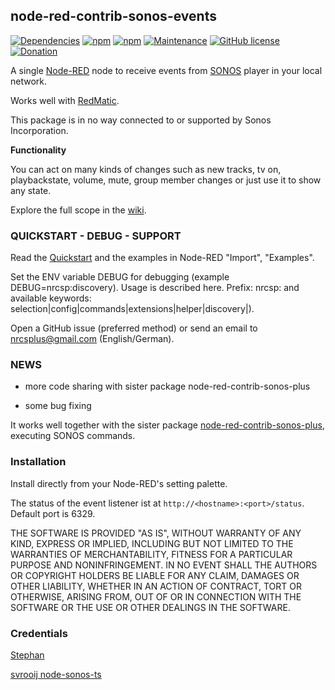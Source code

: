 ## node-red-contrib-sonos-events

[![Dependencies](https://david-dm.org/hklages/node-red-contrib-sonos-events.svg)](https://david-dm.org/hklages/node-red-contrib-sonos-events)
[![npm](https://img.shields.io/npm/dt/node-red-contrib-sonos-events.svg)](https://www.npmjs.com/package/node-red-contrib-sonos-events)
[![npm](https://img.shields.io/npm/v/node-red-contrib-sonos-events.svg)](https://www.npmjs.com/package/node-red-contrib-sonos-events)
[![Maintenance](https://img.shields.io/badge/Maintained%3F-yes-green.svg)](https://GitHub.com/Naereen/StrapDown.js/graphs/commit-activity)
[![GitHub license](https://img.shields.io/badge/license-MIT-blue.svg)](https://raw.githubusercontent.com/hklages/node-red-contrib-sonos-plus/master/LICENSE)
[![Donation](https://img.shields.io/badge/donation-cappuccino-orange)](https://www.buymeacoffee.com/hklages)

A single [Node-RED](https://nodered.org/) node to receive events from [SONOS](https://www.sonos.com/) player in your local network.

Works well with [RedMatic](https://github.com/rdmtc/RedMatic/blob/master/README.en.md).

This package is in no way connected to or supported by Sonos Incorporation.

**Functionality**

You can act on many kinds of changes such as new tracks, tv on, playbackstate, volume, mute, group member changes or just use it to show any state.

Explore the full scope in the [wiki](https://github.com/hklages/node-red-contrib-sonos-plus/wiki/A.4-Events-aka-Notifications).

### QUICKSTART - DEBUG - SUPPORT

Read the [Quickstart](https://github.com/hklages/node-red-contrib-sonos-plus/wiki/A.4-Events-aka-Notifications#quickstart) and the examples in Node-RED "Import", "Examples".

Set the ENV variable DEBUG for debugging (example DEBUG=nrcsp:discovery). Usage is described here. Prefix: nrcsp: and available keywords: selection|config|commands|extensions|helper|discovery|).

Open a GitHub issue (preferred method) or send an email to nrcsplus@gmail.com (English/German).

### NEWS

- more code sharing with sister package node-red-contrib-sonos-plus

- some bug fixing

It works well together with the sister package [node-red-contrib-sonos-plus](https://www.npmjs.com/package/node-red-contrib-sonos-plus), executing SONOS commands.

### Installation

Install directly from your Node-RED's setting palette.

The status of the event listener ist at `http://<hostname>:<port>/status`. Default port is 6329.

THE SOFTWARE IS PROVIDED "AS IS", WITHOUT WARRANTY OF ANY KIND, EXPRESS OR IMPLIED, INCLUDING BUT NOT LIMITED TO THE WARRANTIES OF MERCHANTABILITY, FITNESS FOR A PARTICULAR PURPOSE AND NONINFRINGEMENT. IN NO EVENT SHALL THE AUTHORS OR COPYRIGHT HOLDERS BE LIABLE FOR ANY CLAIM, DAMAGES OR OTHER LIABILITY, WHETHER IN AN ACTION OF CONTRACT, TORT OR OTHERWISE, ARISING FROM, OUT OF OR IN CONNECTION WITH THE SOFTWARE OR THE USE OR OTHER DEALINGS IN THE SOFTWARE.

### Credentials

[Stephan](https://github.com/svrooij)

[svrooij node-sonos-ts](https://github.com/svrooij/node-sonos-ts/blob/master/README.md)
